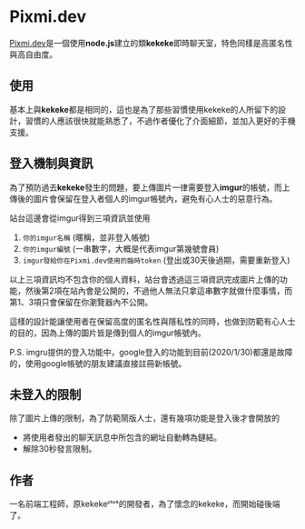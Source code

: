 # Pixmi.dev
[Pixmi.dev](https://pixmi.dev/)是一個使用**node.js**建立的類**kekeke**即時聊天室，特色同樣是高匿名性與高自由度。

## 使用
基本上與**kekeke**都是相同的，這也是為了那些習慣使用kekeke的人所留下的設計，習慣的人應該很快就能熟悉了，不過作者優化了介面細節，並加入更好的手機支援。  

## 登入機制與資訊
為了預防過去**kekeke**發生的問題，要上傳圖片一律需要登入**imgur**的帳號，而上傳後的圖片會保留在登入者個人的imgur帳號內，避免有心人士的惡意行為。  

站台這邊會從imgur得到三項資訊並使用  
1. `你的imgur名稱` (暱稱，並非登入帳號)
2. `你的imgur編號` (一串數字，大概是代表imgur第幾號會員)
3. `imgur發給你在Pixmi.dev使用的臨時token` (登出或30天後過期，需要重新登入)  

以上三項資訊均不包含你的個人資料，站台會透過這三項資訊完成圖片上傳的功能，然後第2項在站內會是公開的，不過他人無法只拿這串數字就做什麼事情，而第1、3項只會保留在你瀏覽器內不公開。  

這樣的設計能讓使用者在保留高度的匿名性與隱私性的同時，也做到防範有心人士的目的，因為上傳的圖片皆是傳到個人的imgur帳號內。

P.S. imgru提供的登入功能中，google登入的功能到目前(2020/1/30)都還是故障的，使用google帳號的朋友建議直接註冊新帳號。

## 未登入的限制
除了圖片上傳的限制，為了防範鬧版人士，還有幾項功能是登入後才會開放的
- 將使用者發出的聊天訊息中所包含的網址自動轉為鏈結。  
- 解除30秒發言限制。  

## 作者
一名前端工程師，原kekekeᴾˡᵘˢ的開發者，為了懷念的kekeke，而開始碰後端了。
